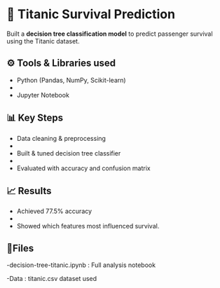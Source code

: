 # 🚢 Titanic Survival Prediction

Built a **decision tree classification model** to predict passenger survival using the Titanic dataset.

## ⚙️ Tools & Libraries used

- Python (Pandas, NumPy, Scikit-learn)
- 
- Jupyter Notebook

## 📊 Key Steps

- Data cleaning & preprocessing
- 
- Built & tuned decision tree classifier
- 
- Evaluated with accuracy and confusion matrix

## 📈 Results
- Achieved 77.5% accuracy
- 
- Showed which features most influenced survival.

## 📂Files
-decision-tree-titanic.ipynb : Full analysis notebook

-Data : titanic.csv dataset used
